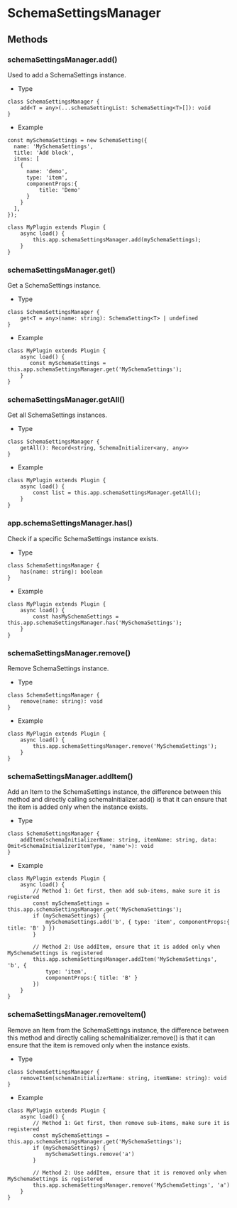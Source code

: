 # SchemaSettingsManager

## Methods

### schemaSettingsManager.add()

Used to add a SchemaSettings instance.

- Type

```tsx | pure
class SchemaSettingsManager {
    add<T = any>(...schemaSettingList: SchemaSetting<T>[]): void
}
```

- Example

```tsx | pure
const mySchemaSettings = new SchemaSetting({
  name: 'MySchemaSettings',
  title: 'Add block',
  items: [
    {
      name: 'demo',
      type: 'item',
      componentProps:{
          title: 'Demo'
      }
    }
  ],
});

class MyPlugin extends Plugin {
    async load() {
        this.app.schemaSettingsManager.add(mySchemaSettings);
    }
}
```

### schemaSettingsManager.get()

Get a SchemaSettings instance.

- Type

```tsx | pure
class SchemaSettingsManager {
    get<T = any>(name: string): SchemaSetting<T> | undefined
}
```

- Example

```tsx | pure
class MyPlugin extends Plugin {
    async load() {
       const mySchemaSettings = this.app.schemaSettingsManager.get('MySchemaSettings');
    }
}
```

### schemaSettingsManager.getAll()

Get all SchemaSettings instances.

- Type

```tsx | pure
class SchemaSettingsManager {
    getAll(): Record<string, SchemaInitializer<any, any>>
}
```

- Example

```tsx | pure
class MyPlugin extends Plugin {
    async load() {
        const list = this.app.schemaSettingsManager.getAll();
    }
}
```

### app.schemaSettingsManager.has()

Check if a specific SchemaSettings instance exists.

- Type

```tsx | pure
class SchemaSettingsManager {
    has(name: string): boolean
}
```

- Example

```tsx | pure
class MyPlugin extends Plugin {
    async load() {
        const hasMySchemaSettings = this.app.schemaSettingsManager.has('MySchemaSettings');
    }
}
```

### schemaSettingsManager.remove()

Remove SchemaSettings instance.

- Type

```tsx | pure
class SchemaSettingsManager {
    remove(name: string): void
}
```

- Example

```tsx | pure
class MyPlugin extends Plugin {
    async load() {
        this.app.schemaSettingsManager.remove('MySchemaSettings');
    }
}
```

### schemaSettingsManager.addItem()

Add an Item to the SchemaSettings instance, the difference between this method and directly calling schemaInitializer.add() is that it can ensure that the item is added only when the instance exists.

- Type

```tsx | pure
class SchemaSettingsManager {
    addItem(schemaInitializerName: string, itemName: string, data: Omit<SchemaInitializerItemType, 'name'>): void
}
```

- Example

```tsx | pure
class MyPlugin extends Plugin {
    async load() {
        // Method 1: Get first, then add sub-items, make sure it is registered
        const mySchemaSettings = this.app.schemaSettingsManager.get('MySchemaSettings');
        if (mySchemaSettings) {
            mySchemaSettings.add('b', { type: 'item', componentProps:{ title: 'B' } })
        }

        // Method 2: Use addItem, ensure that it is added only when MySchemaSettings is registered
        this.app.schemaSettingsManager.addItem('MySchemaSettings', 'b', {
            type: 'item',
            componentProps:{ title: 'B' }
        })
    }
}
```

### schemaSettingsManager.removeItem()

Remove an Item from the SchemaSettings instance, the difference between this method and directly calling schemaInitializer.remove() is that it can ensure that the item is removed only when the instance exists.

- Type

```tsx | pure
class SchemaSettingsManager {
    removeItem(schemaInitializerName: string, itemName: string): void
}
```

- Example

```tsx | pure
class MyPlugin extends Plugin {
    async load() {
        // Method 1: Get first, then remove sub-items, make sure it is registered
        const mySchemaSettings = this.app.schemaSettingsManager.get('MySchemaSettings');
        if (mySchemaSettings) {
            mySchemaSettings.remove('a')
        }

        // Method 2: Use addItem, ensure that it is removed only when MySchemaSettings is registered
        this.app.schemaSettingsManager.remove('MySchemaSettings', 'a')
    }
}
```
